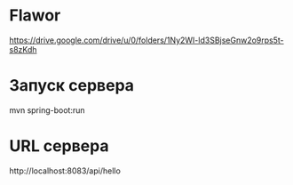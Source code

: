 # Flawor

https://drive.google.com/drive/u/0/folders/1Ny2WI-ld3SBjseGnw2o9rps5t-s8zKdh

# Запуск сервера

mvn spring-boot:run

# URL сервера

http://localhost:8083/api/hello
